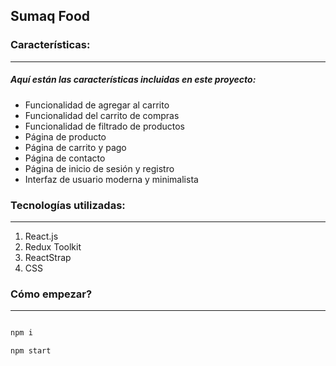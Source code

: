 ## Sumaq Food

### Características:

---

##### Aquí están las características incluidas en este proyecto:

- Funcionalidad de agregar al carrito
- Funcionalidad del carrito de compras
- Funcionalidad de filtrado de productos
- Página de producto
- Página de carrito y pago
- Página de contacto
- Página de inicio de sesión y registro
- Interfaz de usuario moderna y minimalista

### Tecnologías utilizadas:

---

1. React.js
2. Redux Toolkit
3. ReactStrap
4. CSS

### Cómo empezar?

---

```javascript

npm i

npm start

```
